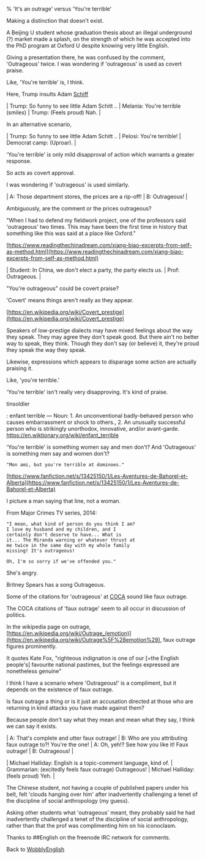 % 'It's an outrage' versus 'You're terrible'

Making a distinction that doesn't exist.

A Beijing U student whose graduation thesis about an illegal underground (?) market made a splash, on the strength of which he was accepted into the PhD program at Oxford U despite knowing very little English.

Giving a presentation there, he was confused by the comment, 'Outrageous' twice.
I was wondering if 'outrageous' is used as covert praise.

Like, 'You're terrible' is, I think.

Here, Trump insults
Adam [Schiff](https://en.wikipedia.org/wiki/Adam_Schiff)

| Trump: So funny to see little Adam Schitt ..
| Melania: You're terrible (smiles)
| Trump: (Feels proud) Nah.
| <br>


In an alternative scenario,

| Trump: So funny to see little Adam Schitt ..
| Pelosi: You're terrible!
| Democrat camp: (Uproar).
| <br>


'You're terrible' is only mild disapproval of action which warrants a greater response.

So acts as covert approval.

I was wondering if 'outrageous' is used similarly.

| A: Those department stores, the prices are a rip-off!
| B: Outrageous!
| <br>

Ambiguously, are the comment or the prices outrageous?

"When I had to defend my fieldwork project, one of the professors said 'outrageous' two times.  This may have been the first time in history that something like this was said at a place like Oxford."

[https://www.readingthechinadream.com/xiang-biao-excerpts-from-self-as-method.html](https://www.readingthechinadream.com/xiang-biao-excerpts-from-self-as-method.html)

| Student: In China, we don't elect a party, the party elects us.
| Prof: Outrageous.
| <br>

"You're outrageous" could be covert praise?

'Covert' means things aren't really as they appear.

[https://en.wikipedia.org/wiki/Covert_prestige](https://en.wikipedia.org/wiki/Covert_prestige)

Speakers of low-prestige dialects may have mixed feelings about the way they speak. They may agree they don't speak good. But there ain't no better way to speak, they think. Though they don't say (or believe) it, they're proud they speak the way they speak.

Likewise, expressions which appears to disparage some action are actually praising it.

Like, 'you're terrible.'

'You're terrible' isn't really very disapproving. It's kind of praise.

tinsoldier

:	enfant terrible — Noun: 1. An unconventional badly-behaved person who causes embarrassment or shock to others., 2. An unusually successful person who is strikingly unorthodox, innovative, and/or avant-garde. https://en.wiktionary.org/wiki/enfant_terrible

'You're terrible' is something women say and men don't?
And 'Outrageous' is something men say and women don't?

	"Mon ami, but you're terrible at dominoes."

[https://www.fanfiction.net/s/13425150/1/Les-Aventures-de-Bahorel-et-Alberta](https://www.fanfiction.net/s/13425150/1/Les-Aventures-de-Bahorel-et-Alberta)

I picture a man saying that line, not a woman.


From Major Crimes TV series, 2014:

	"I mean, what kind of person do you think I am? 
	I love my husband and my children, and I 
	certainly don't deserve to have... What is 
	it... The Miranda warning or whatever thrust at 
	me twice in the same day with my whole family 
	missing! It's outrageous!

	Oh, I'm so sorry if we've offended you."

She's angry.

Britney Spears has a song Outrageous.

Some of the citations for 'outrageous' at
[COCA](https://www.english-corpora.org/corpora.asp)
sound like faux outrage.

The COCA citations of 'faux outrage' seem to all occur in discussion of politics.

In the wikipedia page on outrage,
[https://en.wikipedia.org/wiki/Outrage_(emotion)](https://en.wikipedia.org/wiki/Outrage%5F%28emotion%29),
faux outrage figures prominently.

It quotes Kate Fox, "righteous indignation is one of our [=the English people's] favourite national pastimes, but the feelings expressed are nonetheless genuine”

I think I have a scenario where 'Outrageous!' is a compliment, but it depends on the existence of faux outrage.

Is faux outrage a thing or is it just an accusation directed at those who are returning in kind attacks you have made against them?

Because people don't say what they mean and mean what they say, I think we can say it exists.

| A: That's complete and utter faux outrage!
| B: Who are you attributing faux outrage to?! You're the one!
| A: Oh, yeh!? See how you like it! Faux outrage!
| B: Outrageous!
| <br>


| Michael Halliday: English is a topic-comment language, kind of.
| Grammarian: (excitedly feels faux outrage) Outrageous!
| Michael Halliday: (feels proud) Yeh.
| <br>


The Chinese student, not having a couple of published papers under his belt, felt 'clouds hanging over him' after inadvertently challenging a tenet of the discipline of social anthropology (my guess).

 Asking other students what 'outrageous' meant, they probably said he had inadvertently challenged a tenet of the discipline of social anthropology, rather than that the prof was complimenting him on his iconoclasm.

Thanks to ##English on the freenode IRC network for comments.

Back to [WobblyEnglish](WobblyEnglish.html)
